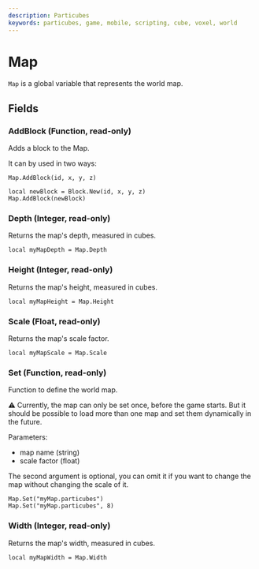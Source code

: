 ```yaml
---
description: Particubes
keywords: particubes, game, mobile, scripting, cube, voxel, world
---
```


# Map

`Map` is a global variable that represents the world map.

## Fields

### AddBlock (Function, read-only)

Adds a block to the Map.

It can by used in two ways:

```
Map.AddBlock(id, x, y, z)
```

```
local newBlock = Block.New(id, x, y, z)
Map.AddBlock(newBlock)
```

### Depth (Integer, read-only)

Returns the map's depth, measured in cubes.

```
local myMapDepth = Map.Depth
```

### Height (Integer, read-only)

Returns the map's height, measured in cubes.

```
local myMapHeight = Map.Height
```

### Scale (Float, read-only)

Returns the map's scale factor.

```
local myMapScale = Map.Scale
```

### Set (Function, read-only)

Function to define the world map.

⚠️ Currently, the map can only be set once, before the game starts. But it should be possible to load more than one map and set them dynamically in the future.

Parameters:

- map name (string)
- scale factor (float)

The second argument is optional, you can omit it if you want to change the map
without changing the scale of it.

```
Map.Set("myMap.particubes")
Map.Set("myMap.particubes", 8)
```

### Width (Integer, read-only)

Returns the map's width, measured in cubes.

```
local myMapWidth = Map.Width
```